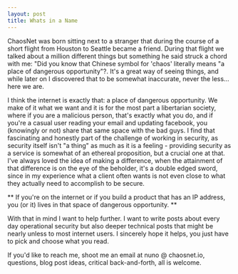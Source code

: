 ```yaml
---
layout: post
title: Whats in a Name
---
```




ChaosNet was born sitting next to a stranger that during the course of a short flight from Houston to Seattle became a friend. During that flight we talked about a million different things but something he said struck a chord with me: "Did you know that Chinese symbol for 'chaos' literally means "a place of dangerous opportunity"?. It's a great way of seeing things, and while later on I discovered that to be somewhat inaccurate, never the less... here we are.

I think the internet is exactly that: a place of dangerous opportunity. We make of it what we want and it is for the most part a libertarian society, where if you are a malicious person, that's exactly what you do, and if you're a casual user reading your email and updating facebook, you (knowingly or not) share that same space with the bad guys. I find that fascinating and honestly part of the challenge of working in security, as security itself isn't "a thing" as much as it is a feeling - providing security as a service is somewhat of an ethereal proposition, but a crucial one at that. I've always loved the idea of making a difference, when the attainment of that difference is on the eye of the beholder, it's a double edged sword, since in my experience what a client often wants is not even close to what they actually need to accomplish to be secure.

** If you're on the internet or if you build a product that has an IP address, you (or it) lives in that space of dangerous opportunity. **

With that in mind I want to help further. I want to write posts about every day operational security but also deeper technical posts that might be nearly unless to most internet users. I sincerely hope it helps, you just have to pick and choose what you read.

If you'd like to reach me, shoot me an email at nuno @ chaosnet.io, questions, blog post ideas, critical back-and-forth, all is welcome.

